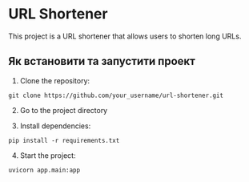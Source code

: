 # URL Shortener

This project is a URL shortener that allows users to shorten long URLs.
## Як встановити та запустити проект

1.  Clone the repository:
~~~
git clone https://github.com/your_username/url-shortener.git
~~~

2.  Go to the project directory

3. Install dependencies:
~~~
pip install -r requirements.txt
~~~

4. Start the project:

~~~
uvicorn app.main:app
~~~
